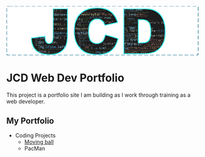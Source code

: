 ![JCD Logo](images/JCDPortLogo.png)

# JCD Web Dev Portfolio

This project is a portfolio site I am building as I work through training as a web developer.

## My Portfolio

- Coding Projects
	- [Moving ball](projects/movingBall.index)
	- PacMan

<!-- a link to live mark down testing https://jbt.github.io/markdown-editor/
[This is a link in mark down](https://www.jcdport.github.io)

![alt text](https://picsum.photos/200/200)

example of block quote
> blockquote text

| Heading | header | head|
| --- | --- | --- |
| content | more content | text|
| more | more | more |-->
